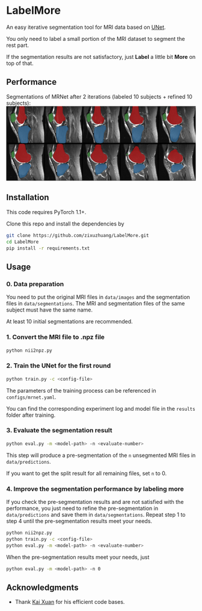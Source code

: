 # LabelMore
An easy iterative segmentation tool for MRI data based on [UNet](https://arxiv.org/abs/1505.04597).

You only need to label a small portion of the MRI dataset to segment the rest part.

If the segmentation results are not satisfactory, just **Label** a little bit **More** on top of that.

## Performance
Segmentations of MRNet after 2 iterations (labeled 10 subjects + refined 10 subjects):
![Teaser image](figures/demo.png)

## Installation
This code requires PyTorch 1.1+.

Clone this repo and install the dependencies by
```bash
git clone https://github.com/zixuzhuang/LabelMore.git
cd LabelMore
pip install -r requirements.txt
```

## Usage
### 0. Data preparation
You need to put the original MRI files in `data/images` and the segmentation files in `data/segmentations`. The MRI and segmentation files of the same subject must have the same name.

At least 10 initial segmentations are recommended.

### 1. Convert the MRI file to .npz file
```bash
python nii2npz.py
```

### 2. Train the UNet for the first round
```bash
python train.py -c <config-file>
```
The parameters of the training process can be referenced in `configs/mrnet.yaml`.

You can find the corresponding experiment log and model file in the `results` folder after training.

### 3. Evaluate the segmentation result

```bash
python eval.py -m <model-path> -n <evaluate-number>
```

This step will produce a pre-segmentation of the `n` unsegmented MRI files in `data/predictions`. 

If you want to get the split result for all remaining files, set `n` to 0.

### 4. Improve the segmentation performance by labeling more
If you check the pre-segmentation results and are not satisfied with the performance, you just need to refine the pre-segmentation in `data/predictions` and save them in `data/segmentations`. Repeat step 1 to step 4 until the pre-segmentation results meet your needs.
```bash
python nii2npz.py
python train.py -c <config-file>
python eval.py -m <model-path> -n <evaluate-number>
```

When the pre-segmentation results meet your needs, just
```bash
python eval.py -m <model-path> -n 0
```

## Acknowledgments
- Thank [Kai Xuan](https://github.com/woxuankai) for his efficient code bases.